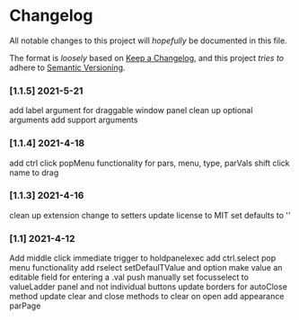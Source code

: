 # Changelog
All notable changes to this project will _hopefully_ be documented in this file.

The format is _loosely_ based on [Keep a Changelog](https://keepachangelog.com/en/1.0.0/),
and this project _tries to_ adhere to [Semantic Versioning](https://semver.org/spec/v2.0.0.html).

### [1.1.5] 2021-5-21
add label argument for draggable window panel
clean up optional arguments
add support arguments

### [1.1.4] 2021-4-18
add ctrl click popMenu functionality for pars, menu, type, parVals 
shift click name to drag

### [1.1.3] 2021-4-16
clean up extension 
change to setters 
update license to MIT 
set defaults to ''


### [1.1] 2021-4-12
Add middle click immediate trigger to holdpanelexec
add ctrl.select pop menu functionality
add rselect setDefaulTValue and option
make value an editable field for entering a .val push manually
set focusselect to valueLadder panel and not individual buttons
update borders for autoClose method
update clear and close methods to clear on open
add appearance parPage
